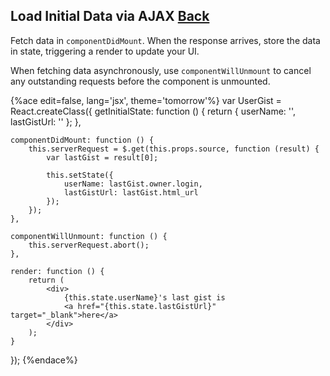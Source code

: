 ## Load Initial Data via AJAX [Back](./../react.md)

Fetch data in `componentDidMount`. When the response arrives, store the data in state, triggering a render to update your UI.

When fetching data asynchronously, use `componentWillUnmount` to cancel any outstanding requests before the component is unmounted.

{%ace edit=false, lang='jsx', theme='tomorrow'%}
var UserGist = React.createClass({
    getInitialState: function () {
        return {
            userName: '',
            lastGistUrl: ''
        };
    },
    
    componentDidMount: function () {
        this.serverRequest = $.get(this.props.source, function (result) {
            var lastGist = result[0];
        
            this.setState({
                userName: lastGist.owner.login,
                lastGistUrl: lastGist.html_url
            });
        });  
    },
    
    componentWillUnmount: function () {
        this.serverRequest.abort();
    },
    
    render: function () {
        return (
            <div>
                {this.state.userName}'s last gist is
                <a href="{this.state.lastGistUrl}" target="_blank">here</a>
            </div>
        );
    }
});
{%endace%}